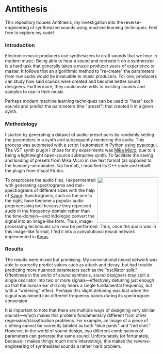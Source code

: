 # Antithesis
This repository houses Antithesis, my investigation into the reverse-engineering of synthesized sounds using machine learning techniques. Feel free to explore my code!

### Introduction
Electronic music producers use synthesizers to craft sounds that we hear in modern music. Being able to hear a sound and recreate it on a synthesizer is a hard task that generally takes a music producer years of experience to master. It follows that an algorithmic method to "re-create" the parameters from raw audio would be invaluable to music producers. For one, producers can study how said sounds were created and become better sound designers. Furthermore, they could make edits to existing sounds and samples to use in their music.

Perhaps modern machine learning techniques can be used to "hear" such sounds and predict the parameters (the "preset") that created it in a given synth.

### Methodology
I started by generating a dataset of audio-preset pairs by randomly setting the parameters in a synth and subsequently rendering the audio. This process was automated with a script I automated in Python using [pyautogui](https://github.com/asweigart/pyautogui). The VST synth plugin I chose for my experiments was [Mika Micro](https://tesselode.itch.io/mika-micro), due to it being a lightweight open-source subtractive synth. To facilitate the saving and loading of presets from Mika Micro in raw text format (as opposed to the humanly-unreadable .fxp format), I modified its C++ code and rebuilt the plugin from Visual Studio.

<img align="right" width="200" height="150" src="https://i.stack.imgur.com/pXIap.png">

To preprocess the audio files, I experimented with generating spectrograms and mel-spectrograms of different sizes with the help of [Kapre](https://github.com/keunwoochoi/kapre). Spectrograms, such as the one to the right, have become a popular audio preprocessing tool because they represent audio in the frequency-domain rather than the time-domain—and indoingso convert the signal into an image-like form. Thus, image-processing techniques can now be performed. Thus, once the audio was in this image-like format, I fed it into a convolutional neural network implemented in [Keras](https://keras.io/).

### Results
The results were mixed but promising. My convolutional neural network was able to correctly predict values such as attach and decay, but had trouble predicting more nuanced parameters such as the "oscillator split." Oftentimes in the world of sound synthesis, sound designers may split a single oscillator into two or more signals—effectively detuning just enough so that the human ear still only hears a single fundamental frequency, but with a "widening" effect. Perhaps this slight detuning was lost when the signal was binned into different frequency bands during its spectrogram conversion.

It is important to note that there are multiple ways of designing very similar sounds—which makes this problem fundamentally different from other regression/classification problems. For example, an image of a piece of clothing cannot be correctly labeled as both "blue pants" and "red shirt." However, in the world of sound design, two different combinations of parameters can generate the same sound. Unfortunately (or fortunately, because it makes things much more interesting), this makes the reverse-engineering of synthesized sounds a rather hard problem.
